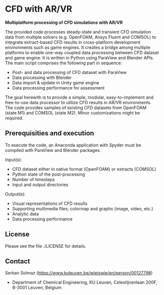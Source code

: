 # CFD with AR/VR 
**Multiplatform processing of CFD simulations with AR/VR**

The provided code processes steady-state and transient CFD simulation data from multiple solvers (e.g. OpenFOAM, Ansys Fluent and COMSOL) to integrate extract-based CFD results in cross-platform development environments such as game engines. It creates a bridge among multiple platforms to enable one-way coupled data processing between CFD dataset and game engine. It is written in Python using ParaView and Blender APIs. The main script comprises the following part in sequence:
- Post- and data processing of CFD dataset with ParaView
- Data processing with Blender
- Data import & update in Unity game engine
- Data processing performance for assessment

The goal herewith is to provide a simple, modular, easy-to-implement and free-to-use data processor to utilize CFD results in AR/VR environments. The code provides samples of existing CFD datasets from OpenFOAM (state M1) and COMSOL (state M2). Minor customizations might be required.

## Prerequisities and execution

To execute the code, an Anaconda application with Spyder must be compiled with ParaView and Blender packages.

Input(s): 
- CFD dataset either in native format (OpenFOAM) or extracts (COMSOL)
- Python state of the post-processing
- Number of timesteps
- Input and output directories

Output(s):
- Visual representations of CFD results
- Supporting multimedia files; colormap and graphs (image, video, etc.)
- Analytic data
- Data processing performance

## License
Please see the file ./LICENSE for details.

## Contact
Serkan Solmaz (https://www.kuleuven.be/wieiswie/en/person/00127798)
* Department of Chemical Engineering, KU Leuven, Celestijnenlaan 200F, B-3001 Leuven, Belgium

